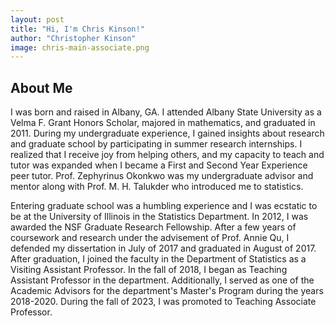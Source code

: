 ```yaml
---
layout: post
title: "Hi, I'm Chris Kinson!"
author: "Christopher Kinson"
image: chris-main-associate.png
---
```


## About Me
I was born and raised in Albany, GA. I attended Albany State University as a Velma F. Grant Honors Scholar, majored in mathematics, and graduated in 2011. During my undergraduate experience, I gained insights about research and graduate school by participating in summer research internships.  I realized that I receive joy from helping others, and my capacity to teach and tutor was expanded when I became a First and Second Year Experience peer tutor. Prof. Zephyrinus Okonkwo was my undergraduate advisor and mentor along with Prof. M. H. Talukder who introduced me to statistics.

Entering graduate school was a humbling experience and I was ecstatic to be at the University of Illinois in the Statistics Department. In 2012, I was awarded the NSF Graduate Research Fellowship. After a few years of coursework and research under the advisement of Prof. Annie Qu, I defended my dissertation in July of 2017 and graduated in August of 2017. After graduation, I joined the faculty in the Department of Statistics as a Visiting Assistant Professor. In the fall of 2018, I began as Teaching Assistant Professor in the department. Additionally, I served as one of the Academic Advisors for the department's Master's Program during the years 2018-2020. During the fall of 2023, I was promoted to Teaching Associate Professor.
